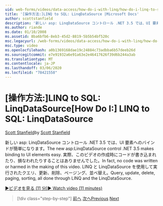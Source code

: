 ```yaml
---
uid: web-forms/videos/data-access/how-do-i-with-linq/how-do-i-linq-to-sql-linqdatasource
title: '[操作方法:]LINQ to SQL: LinqDataSource |Microsoft Docs'
author: scottstanfield
description: '新しい asp: LinqDataSource コントロール .NET 3.5 では、UI 要素へのバインドが簡単になります。 実際、このビデオの作成時にコードが書き込まれたり、損なわれたりすることはありませんでした。 Query, upd...'
ms.author: riande
ms.date: 01/10/2008
ms.assetid: 8ba6bfb6-8eb3-45d2-8819-5b5b54bf520c
msc.legacyurl: /web-forms/videos/data-access/how-do-i-with-linq/how-do-i-linq-to-sql-linqdatasource
msc.type: video
ms.openlocfilehash: a0b1369168dae19c24884c73adbba6b57deeb26d
ms.sourcegitcommit: e7e91932a6e91a63e2e46417626f39d6b244a3ab
ms.translationtype: MT
ms.contentlocale: ja-JP
ms.lasthandoff: 03/06/2020
ms.locfileid: "78421558"
---
```

# <a name="how-do-i-linq-to-sql-linqdatasource"></a><span data-ttu-id="11043-105">[操作方法:]LINQ to SQL: LinqDataSource</span><span class="sxs-lookup"><span data-stu-id="11043-105">[How Do I:] LINQ to SQL: LinqDataSource</span></span>

<span data-ttu-id="11043-106">[Scott Stanfield](https://github.com/scottstanfield)</span><span class="sxs-lookup"><span data-stu-id="11043-106">by [Scott Stanfield](https://github.com/scottstanfield)</span></span>

<span data-ttu-id="11043-107">新しい asp: LinqDataSource コントロール .NET 3.5 では、UI 要素へのバインドが簡単になります。</span><span class="sxs-lookup"><span data-stu-id="11043-107">The new asp:LinqDataSource control .NET 3.5 makes binding to UI elements easy.</span></span> <span data-ttu-id="11043-108">実際、このビデオの作成時にコードが書き込まれたり、損なわれたりすることはありませんでした。</span><span class="sxs-lookup"><span data-stu-id="11043-108">In fact, no code was written or harmed in the making of this video.</span></span> <span data-ttu-id="11043-109">LINQ と LinqDataSource を使用して実行されたクエリ、更新、削除、ページング、並べ替え。</span><span class="sxs-lookup"><span data-stu-id="11043-109">Query, update, delete, paging, sorting, all done through LINQ and the LinqDataSource.</span></span>

[<span data-ttu-id="11043-110">&#9654;ビデオを見る (11 分)</span><span class="sxs-lookup"><span data-stu-id="11043-110">&#9654; Watch video (11 minutes)</span></span>](https://channel9.msdn.com/Blogs/ASP-NET-Site-Videos/how-do-i-linq-to-sql-linqdatasource)

> [!div class="step-by-step"]
> <span data-ttu-id="11043-111">[前へ](how-do-i-linq-to-sql-updating-the-database.md)
> [次へ](how-do-i-linq-to-sql-custom-linqdatasource.md)</span><span class="sxs-lookup"><span data-stu-id="11043-111">[Previous](how-do-i-linq-to-sql-updating-the-database.md)
[Next](how-do-i-linq-to-sql-custom-linqdatasource.md)</span></span>
